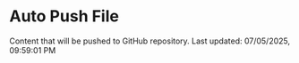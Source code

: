 # Auto Push File

Content that will be pushed to GitHub repository.
Last updated: 07/05/2025, 09:59:01 PM